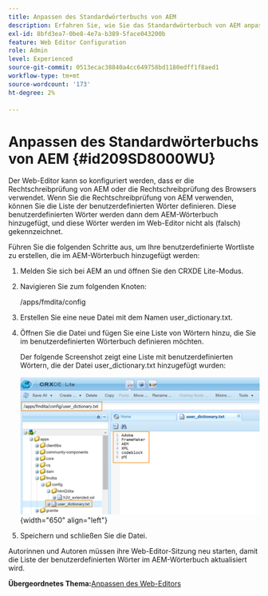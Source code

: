 ```yaml
---
title: Anpassen des Standardwörterbuchs von AEM
description: Erfahren Sie, wie Sie das Standardwörterbuch von AEM anpassen
exl-id: 8bfd3ea7-0be8-4e7a-b389-5face043200b
feature: Web Editor Configuration
role: Admin
level: Experienced
source-git-commit: 0513ecac38840a4cc649758bd1180edff1f8aed1
workflow-type: tm+mt
source-wordcount: '173'
ht-degree: 2%

---
```


# Anpassen des Standardwörterbuchs von AEM {#id209SD8000WU}

Der Web-Editor kann so konfiguriert werden, dass er die Rechtschreibprüfung von AEM oder die Rechtschreibprüfung des Browsers verwendet. Wenn Sie die Rechtschreibprüfung von AEM verwenden, können Sie die Liste der benutzerdefinierten Wörter definieren. Diese benutzerdefinierten Wörter werden dann dem AEM-Wörterbuch hinzugefügt, und diese Wörter werden im Web-Editor nicht als \(falsch\) gekennzeichnet.

Führen Sie die folgenden Schritte aus, um Ihre benutzerdefinierte Wortliste zu erstellen, die im AEM-Wörterbuch hinzugefügt werden:

1. Melden Sie sich bei AEM an und öffnen Sie den CRXDE Lite-Modus.

1. Navigieren Sie zum folgenden Knoten:

   /apps/fmdita/config

1. Erstellen Sie eine neue Datei mit dem Namen user\_dictionary.txt.

1. Öffnen Sie die Datei und fügen Sie eine Liste von Wörtern hinzu, die Sie im benutzerdefinierten Wörterbuch definieren möchten.

   Der folgende Screenshot zeigt eine Liste mit benutzerdefinierten Wörtern, die der Datei user\_dictionary.txt hinzugefügt wurden:

   ![](assets/custom-words-list-dictionary.png){width="650" align="left"}

1. Speichern und schließen Sie die Datei.


Autorinnen und Autoren müssen ihre Web-Editor-Sitzung neu starten, damit die Liste der benutzerdefinierten Wörter im AEM-Wörterbuch aktualisiert wird.

**Übergeordnetes Thema:**&#x200B;[ Anpassen des Web-Editors](conf-web-editor.md)
